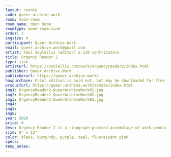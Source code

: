 ```yaml
---
layout: county 
code: queer-archive-work
room: moon-room
room_name: Moon Room
roomtype: moon-room-zine
order: 1
imgsize: m
participant: Queer.Archive.Work
email: queer.archive.work@gmail.com
artist: Paul Soulellis (editor) & 110 contributors
title: Urgency Reader 2
type: zine
artisturl: https://soulellis.com/work/urgencyreader2/index.html
publisher: Queer.Archive.Work
publisherurl: https://queer.archive.work/
howpurchase: Print edition is sold out, but may be downloaded for free. Donation to QAW (a non-profit reading room and publishing studio) is encouraged!
producturl: https://queer.archive.work/donate/index.html
img1: UrgencyReader2-QueerArchiveWork01.jpg
img2: UrgencyReader2-QueerArchiveWork02.jpg
img3: UrgencyReader2-QueerArchiveWork03.jpg
img4: 
img5: 
img6: 
year: 2020
price: 0
desc: Urgency Reader 2 is a risograph-printed assemblage of work produced during the COVID-19 shut-down in March and April 2020, published by Queer.Archive.Work. The open call for work was motivated by two desires– 1—to collectively document some of the extraordinary conditions, dynamics, and emotions being experienced while in quarantine, and 2—to provide some relief to artists and writers impacted by the crisis, in both creative and monetary forms. How might publishing as artistic practice embody communal care?
size: 9" x 12"
color: black, burgundy, purple, teal, fluorescent pink
specs: 
temp_notes: 
---
```

